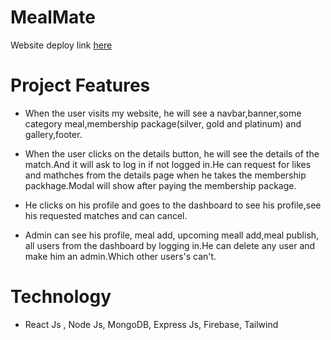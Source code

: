 # MealMate

Website deploy link [here](https://meal-system-9ad47.web.app/)

# Project Features

* When the user visits my website, he will see a navbar,banner,some category meal,membership package(silver, gold and platinum) and gallery,footer.

* When the user clicks on the details button, he will see the details of the match.And it will ask to log in if not logged in.He can request for likes and mathches from the details page when he takes the membership packhage.Modal will show after paying the membership package.

* He clicks on his profile and goes to the dashboard to see his profile,see his requested matches and can cancel.

* Admin can see his profile, meal add, upcoming meall add,meal publish, all users from the dashboard by logging in.He can delete any user and make him an admin.Which other users's can't.

# Technology

* React Js , Node Js, MongoDB, Express Js, Firebase, Tailwind
